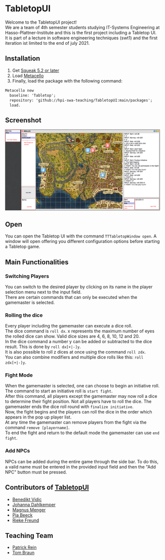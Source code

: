 # TabletopUI

Welcome to the TabletopUI project!  
We are a team of 4th semester students studying IT-Systems Engineering at Hasso-Plattner-Institute and this is the first project including a Tabletop UI. It is part of a lecture in software engineering techniques (swt1) and the first iteration ist limited to the end of july 2021. 

## Installation
1. Get [Squeak 5.2 or later](http://www.squeak.org)
2. Load [Metacello](https://github.com/metacello/metacello)
3. Finally, load the package with the following command:

```
Metacello new
  baseline: 'Tabletop';
  repository: 'github://hpi-swa-teaching/TabletopUI:main/packages';
  load.
```
## Screenshot
![](https://github.com/hpi-swa-teaching/TabletopUI/blob/main/documentation/tabletopScreenshot.png)

## Open
You can open the Tabletop UI with the command `TTTabletopWindow open`. A window will open offering you different configuration options before starting a Tabletop game.

## Main Functionalities
### Switching Players
You can switch to the desired player by clicking on its name in the player selection menu next to the input field.  
There are certain commands that can only be executed when the gamemaster is selected.

### Rolling the dice
Every player including the gamemaster can execute a dice roll.  
The dice command is ```roll dx```. x represents the maximum number of eyes the rolled dice can show. Valid dice sizes are 4, 6, 8, 10, 12 and 20.  
In the dice command a number y can be added or subtracted to the dice result. This is done by ```roll dx[+|-]y```.  
It is also possible to roll z dices at once using the command ```roll zdx```.  
You can also combine modifiers and multiple dice rolls like this: ```roll zdx[+|-]y```.

### Fight Mode
When the gamemaster is selected, one can choose to begin an initiative roll. The command to start an initiative roll is ```start fight```.  
After this command, all players except the gamemaster may now roll a dice to determine their fight position. Not all players have to roll the dice. The gamemaster ends the dice roll round with ``finalize initiative``.  
Now, the fight begins and the players can roll the dice in the order which appears in the pop up player list.  
At any time the gamemaster can remove players from the fight via the command ```remove [playername]```.  
To end the fight and return to the default mode the gamemaster can use ```end fight```.

### Add NPCs
NPCs can be added during the entire game through the side bar. To do this, a valid name must be entered in the provided input field and then the "Add NPC" button must be pressed.


## Contributors of [TabletopUI](https://github.com/hpi-swa-teaching/TabletopUI)
- [Benedikt Vidic](https://github.com/BenediktV)
- [Johanna Dahlkemper]( https://github.com/joh-dah)
- [Magnus Menger](https://github.com/cambryx)
- [Pia Beeck](https://github.com/piabeeck)
- [Rieke Freund](https://github.com/rfrx)

## Teaching Team
- [Patrick Rein](https://github.com/codeZeilen)
- [Tom Braun](https://github.com/BraunTom)
